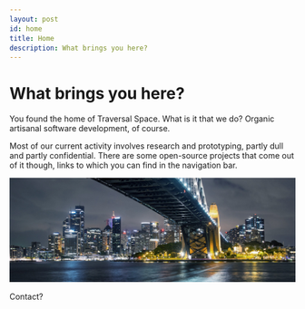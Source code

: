 ```yaml
---
layout: post
id: home
title: Home
description: What brings you here?
---
```


# What brings you here?

You found the home of Traversal Space. What is it that we do? Organic artisanal software development, of course.

Most of our current activity involves research and prototyping, partly dull and partly confidential. There are some open-source projects that come out of it though, links to which you can find in the navigation bar.

![Sydney](/assets/images/hero.jpg)

Contact? <a href="#" class="traversal-email"></a>
